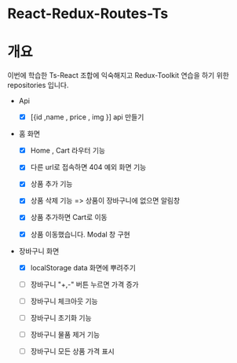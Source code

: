 # React-Redux-Routes-Ts

# 개요
이번에 학습한 Ts-React 조합에 익숙해지고 Redux-Toolkit 연습을 하기 위한 repositories 입니다.

- Api
  - [x]  [{id ,name , price , img }] api 만들기 
  

- 홈 화면
    - [x] Home , Cart 라우터 기능
    - [x] 다른 url로 접속하면 404 예외 화면 기능
    - [x] 상품 추가 기능 
    - [x] 상품 삭제 기능 => 상품이 장바구니에 없으면 알림창
    - [x] 상품 추가하면 Cart로 이동
    - [x] 상품 이동했습니다. Modal 창 구현

 
- 장바구니 화면
    - [x] localStorage data 화면에 뿌려주기
    - [ ] 장바구니 "+,-" 버튼 누르면 가격 증가
    - [ ] 장바구니 체크아웃 기능
    - [ ] 장바구니 초기화 기능
    - [ ] 장바구니 물품 제거 기능
    - [ ] 장바구니 모든 상품 가격 표시

